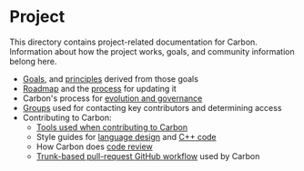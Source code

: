 # Project

<!--
Part of the Carbon Language project, under the Apache License v2.0 with LLVM
Exceptions. See /LICENSE for license information.
SPDX-License-Identifier: Apache-2.0 WITH LLVM-exception
-->

This directory contains project-related documentation for Carbon. Information
about how the project works, goals, and community information belong here.

-   [Goals](goals.md), and [principles](principles/README.md) derived from those
    goals
-   [Roadmap](roadmap.md) and the [process](roadmap_process.md) for updating it
-   Carbon's process for [evolution and governance](evolution.md)
-   [Groups](groups.md) used for contacting key contributors and determining
    access
-   Contributing to Carbon:
    -   [Tools used when contributing to Carbon](contribution_tools.md)
    -   Style guides for [language design](design_style_guide.md) and
        [C++ code](cpp_style_guide.md)
    -   How Carbon does [code review](code_review.md)
    -   [Trunk-based pull-request GitHub workflow](pull_request_workflow.md)
        used by Carbon

